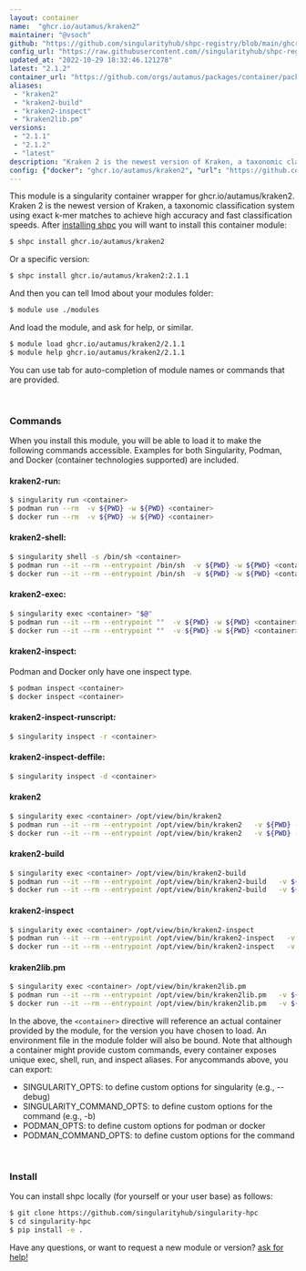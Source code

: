 ```yaml
---
layout: container
name:  "ghcr.io/autamus/kraken2"
maintainer: "@vsoch"
github: "https://github.com/singularityhub/shpc-registry/blob/main/ghcr.io/autamus/kraken2/container.yaml"
config_url: "https://raw.githubusercontent.com//singularityhub/shpc-registry/main/ghcr.io/autamus/kraken2/container.yaml"
updated_at: "2022-10-29 18:32:46.121278"
latest: "2.1.2"
container_url: "https://github.com/orgs/autamus/packages/container/package/kraken2"
aliases:
 - "kraken2"
 - "kraken2-build"
 - "kraken2-inspect"
 - "kraken2lib.pm"
versions:
 - "2.1.1"
 - "2.1.2"
 - "latest"
description: "Kraken 2 is the newest version of Kraken, a taxonomic classification system using exact k-mer matches to achieve high accuracy and fast classification speeds."
config: {"docker": "ghcr.io/autamus/kraken2", "url": "https://github.com/orgs/autamus/packages/container/package/kraken2", "maintainer": "@vsoch", "description": "Kraken 2 is the newest version of Kraken, a taxonomic classification system using exact k-mer matches to achieve high accuracy and fast classification speeds.", "latest": {"2.1.2": "sha256:f7f2af79f42b5993444896c685d4cf315b2cb0ac45b4ac1a2597ba4f3eec5023"}, "tags": {"2.1.1": "sha256:88cd78f2f279f6ab54621b3f3ed70af6e8c567d5b2854d529fdb9c4bd5c7f051", "2.1.2": "sha256:f7f2af79f42b5993444896c685d4cf315b2cb0ac45b4ac1a2597ba4f3eec5023", "latest": "sha256:f7f2af79f42b5993444896c685d4cf315b2cb0ac45b4ac1a2597ba4f3eec5023"}, "aliases": {"kraken2": "/opt/view/bin/kraken2", "kraken2-build": "/opt/view/bin/kraken2-build", "kraken2-inspect": "/opt/view/bin/kraken2-inspect", "kraken2lib.pm": "/opt/view/bin/kraken2lib.pm"}}
---
```


This module is a singularity container wrapper for ghcr.io/autamus/kraken2.
Kraken 2 is the newest version of Kraken, a taxonomic classification system using exact k-mer matches to achieve high accuracy and fast classification speeds.
After [installing shpc](#install) you will want to install this container module:


```bash
$ shpc install ghcr.io/autamus/kraken2
```

Or a specific version:

```bash
$ shpc install ghcr.io/autamus/kraken2:2.1.1
```

And then you can tell lmod about your modules folder:

```bash
$ module use ./modules
```

And load the module, and ask for help, or similar.

```bash
$ module load ghcr.io/autamus/kraken2/2.1.1
$ module help ghcr.io/autamus/kraken2/2.1.1
```

You can use tab for auto-completion of module names or commands that are provided.

<br>

### Commands

When you install this module, you will be able to load it to make the following commands accessible.
Examples for both Singularity, Podman, and Docker (container technologies supported) are included.

#### kraken2-run:

```bash
$ singularity run <container>
$ podman run --rm  -v ${PWD} -w ${PWD} <container>
$ docker run --rm  -v ${PWD} -w ${PWD} <container>
```

#### kraken2-shell:

```bash
$ singularity shell -s /bin/sh <container>
$ podman run --it --rm --entrypoint /bin/sh  -v ${PWD} -w ${PWD} <container>
$ docker run --it --rm --entrypoint /bin/sh  -v ${PWD} -w ${PWD} <container>
```

#### kraken2-exec:

```bash
$ singularity exec <container> "$@"
$ podman run --it --rm --entrypoint ""  -v ${PWD} -w ${PWD} <container> "$@"
$ docker run --it --rm --entrypoint ""  -v ${PWD} -w ${PWD} <container> "$@"
```

#### kraken2-inspect:

Podman and Docker only have one inspect type.

```bash
$ podman inspect <container>
$ docker inspect <container>
```

#### kraken2-inspect-runscript:

```bash
$ singularity inspect -r <container>
```

#### kraken2-inspect-deffile:

```bash
$ singularity inspect -d <container>
```


#### kraken2

```bash
$ singularity exec <container> /opt/view/bin/kraken2
$ podman run --it --rm --entrypoint /opt/view/bin/kraken2   -v ${PWD} -w ${PWD} <container> -c " $@"
$ docker run --it --rm --entrypoint /opt/view/bin/kraken2   -v ${PWD} -w ${PWD} <container> -c " $@"
```


#### kraken2-build

```bash
$ singularity exec <container> /opt/view/bin/kraken2-build
$ podman run --it --rm --entrypoint /opt/view/bin/kraken2-build   -v ${PWD} -w ${PWD} <container> -c " $@"
$ docker run --it --rm --entrypoint /opt/view/bin/kraken2-build   -v ${PWD} -w ${PWD} <container> -c " $@"
```


#### kraken2-inspect

```bash
$ singularity exec <container> /opt/view/bin/kraken2-inspect
$ podman run --it --rm --entrypoint /opt/view/bin/kraken2-inspect   -v ${PWD} -w ${PWD} <container> -c " $@"
$ docker run --it --rm --entrypoint /opt/view/bin/kraken2-inspect   -v ${PWD} -w ${PWD} <container> -c " $@"
```


#### kraken2lib.pm

```bash
$ singularity exec <container> /opt/view/bin/kraken2lib.pm
$ podman run --it --rm --entrypoint /opt/view/bin/kraken2lib.pm   -v ${PWD} -w ${PWD} <container> -c " $@"
$ docker run --it --rm --entrypoint /opt/view/bin/kraken2lib.pm   -v ${PWD} -w ${PWD} <container> -c " $@"
```



In the above, the `<container>` directive will reference an actual container provided
by the module, for the version you have chosen to load. An environment file in the
module folder will also be bound. Note that although a container
might provide custom commands, every container exposes unique exec, shell, run, and
inspect aliases. For anycommands above, you can export:

 - SINGULARITY_OPTS: to define custom options for singularity (e.g., --debug)
 - SINGULARITY_COMMAND_OPTS: to define custom options for the command (e.g., -b)
 - PODMAN_OPTS: to define custom options for podman or docker
 - PODMAN_COMMAND_OPTS: to define custom options for the command

<br>

### Install

You can install shpc locally (for yourself or your user base) as follows:

```bash
$ git clone https://github.com/singularityhub/singularity-hpc
$ cd singularity-hpc
$ pip install -e .
```

Have any questions, or want to request a new module or version? [ask for help!](https://github.com/singularityhub/singularity-hpc/issues)
